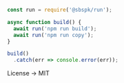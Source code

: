 ```javascript
const run = require('@sbspk/run');

async function build() {
  await run('npm run build');
  await run('npm run copy');
}

build()
  .catch(err => console.error(err));
```

License -> MIT
